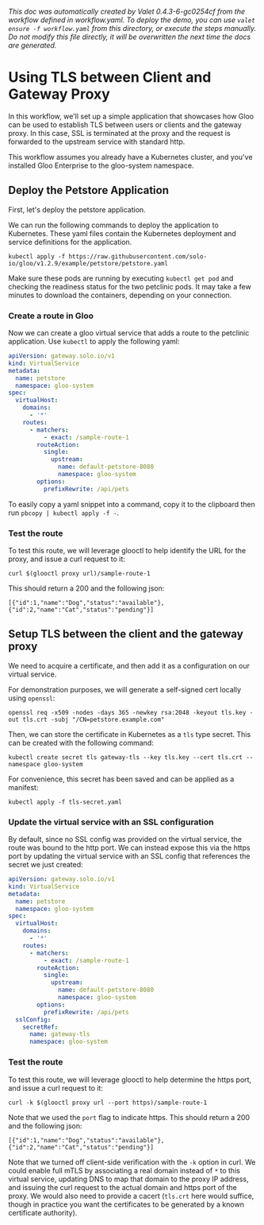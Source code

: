 _This doc was automatically created by Valet 0.4.3-6-gc0254cf from the workflow defined in workflow.yaml. To deploy the demo, you can use `valet ensure -f workflow.yaml` from this directory, or execute the steps manually. Do not modify this file directly, it will be overwritten the next time the docs are generated._

# Using TLS between Client and Gateway Proxy

In this workflow, we'll set up a simple application that showcases how Gloo can be used to establish TLS between users or clients and the gateway proxy. In this case, SSL is terminated at the proxy and the request is forwarded to the upstream service with standard http.


This workflow assumes you already have a Kubernetes cluster, and you've installed Gloo Enterprise to the gloo-system namespace.


## Deploy the Petstore Application

First, let's deploy the petstore application.

 

We can run the following commands to deploy the application to Kubernetes. These yaml files contain the Kubernetes deployment and service definitions for the application.


```
kubectl apply -f https://raw.githubusercontent.com/solo-io/gloo/v1.2.9/example/petstore/petstore.yaml
```

Make sure these pods are running by executing `kubectl get pod` and checking the readiness status for the two petclinic pods. It may take a few minutes to download the containers, depending on your connection.


### Create a route in Gloo

Now we can create a gloo virtual service that adds a route to the petclinic application. Use `kubectl` to apply the following yaml:


```yaml
apiVersion: gateway.solo.io/v1
kind: VirtualService
metadata:
  name: petstore
  namespace: gloo-system
spec:
  virtualHost:
    domains:
      - '*'
    routes:
      - matchers:
          - exact: /sample-route-1
        routeAction:
          single:
            upstream:
              name: default-petstore-8080
              namespace: gloo-system
        options:
          prefixRewrite: /api/pets
```

To easily copy a yaml snippet into a command, copy it to the clipboard then run `pbcopy | kubectl apply -f -`.


### Test the route

To test this route, we will leverage glooctl to help identify the URL for the proxy, and issue a curl request to it:

`curl $(glooctl proxy url)/sample-route-1`

This should return a 200 and the following json:
```
[{"id":1,"name":"Dog","status":"available"},{"id":2,"name":"Cat","status":"pending"}]
```

## Setup TLS between the client and the gateway proxy

We need to acquire a certificate, and then add it as a configuration on our virtual service.

 

For demonstration purposes, we will generate a self-signed cert locally using `openssl`:

`openssl req -x509 -nodes -days 365 -newkey rsa:2048 -keyout tls.key -out tls.crt -subj "/CN=petstore.example.com"`

Then, we can store the certificate in Kubernetes as a `tls` type secret. This can be created with the following command:

`kubectl create secret tls gateway-tls --key tls.key --cert tls.crt --namespace gloo-system`

For convenience, this secret has been saved and can be applied as a manifest:


```
kubectl apply -f tls-secret.yaml
```

### Update the virtual service with an SSL configuration

By default, since no SSL config was provided on the virtual service, the route was bound to the http port. We
can instead expose this via the https port by updating the virtual service with an SSL config that references
the secret we just created:


```yaml
apiVersion: gateway.solo.io/v1
kind: VirtualService
metadata:
  name: petstore
  namespace: gloo-system
spec:
  virtualHost:
    domains:
      - '*'
    routes:
      - matchers:
          - exact: /sample-route-1
        routeAction:
          single:
            upstream:
              name: default-petstore-8080
              namespace: gloo-system
        options:
          prefixRewrite: /api/pets
  sslConfig:
    secretRef:
      name: gateway-tls
      namespace: gloo-system
```

### Test the route

To test this route, we will leverage glooctl to help determine the https port, and issue a curl request to it:

`curl -k $(glooctl proxy url --port https)/sample-route-1`

Note that we used the `port` flag to indicate https. This should return a 200 and the following json:

```
[{"id":1,"name":"Dog","status":"available"},{"id":2,"name":"Cat","status":"pending"}]
```

Note that we turned off client-side verification with the `-k` option in curl. We could enable full mTLS by
associating a real domain instead of `*` to this virtual service, updating DNS to map that domain to the proxy
IP address, and issuing the curl request to the actual domain and https port of the proxy. We would also need to
provide a cacert (`tls.crt` here would suffice, though in practice you want the certificates to be generated
by a known certificate authority).
